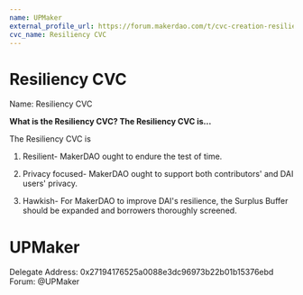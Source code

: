 ```yaml
---
name: UPMaker
external_profile_url: https://forum.makerdao.com/t/cvc-creation-resiliency-cvc/20353
cvc_name: Resiliency CVC
---
```


# Resiliency CVC
Name: Resiliency CVC

**What is the Resiliency CVC? The Resiliency CVC is…**

The Resiliency CVC is

1. Resilient- MakerDAO ought to endure the test of time.

2. Privacy focused- MakerDAO ought to support both contributors' and DAI users' privacy.

3. Hawkish- For MakerDAO to improve DAI's resilience, the Surplus Buffer should be expanded and borrowers thoroughly screened.

# UPMaker
Delegate Address: 0x27194176525a0088e3dc96973b22b01b15376ebd 
Forum: @UPMaker  
